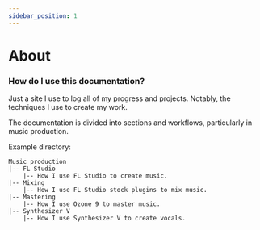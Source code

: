 ```yaml
---
sidebar_position: 1
---
```


# About

### How do I use this documentation?

Just a site I use to log all of my progress and projects. Notably, the techniques I use to create my work. 

The documentation is divided into sections and workflows, particularly in music production.

Example directory: 
```
Music production
|-- FL Studio 
    |-- How I use FL Studio to create music.
|-- Mixing
    |-- How I use FL Studio stock plugins to mix music.
|-- Mastering
    |-- How I use Ozone 9 to master music.
|-- Synthesizer V
    |-- How I use Synthesizer V to create vocals.
```





